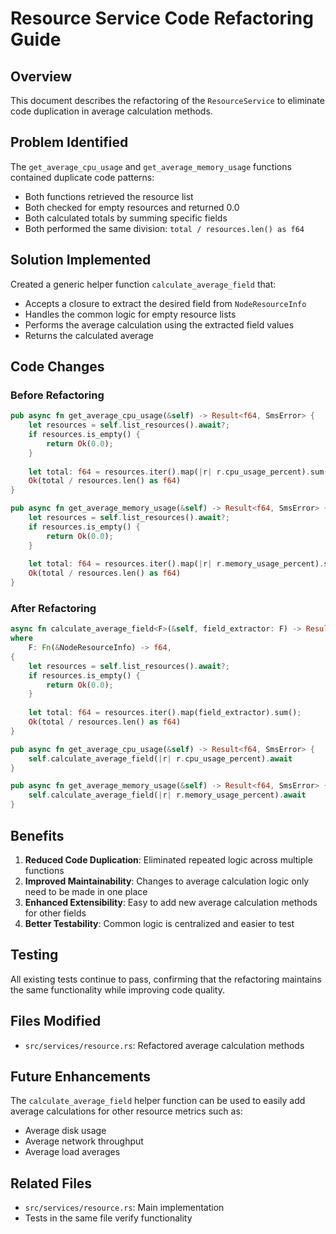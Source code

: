 # Resource Service Code Refactoring Guide

## Overview
This document describes the refactoring of the `ResourceService` to eliminate code duplication in average calculation methods.

## Problem Identified
The `get_average_cpu_usage` and `get_average_memory_usage` functions contained duplicate code patterns:
- Both functions retrieved the resource list
- Both checked for empty resources and returned 0.0
- Both calculated totals by summing specific fields
- Both performed the same division: `total / resources.len() as f64`

## Solution Implemented
Created a generic helper function `calculate_average_field` that:
- Accepts a closure to extract the desired field from `NodeResourceInfo`
- Handles the common logic for empty resource lists
- Performs the average calculation using the extracted field values
- Returns the calculated average

## Code Changes

### Before Refactoring
```rust
pub async fn get_average_cpu_usage(&self) -> Result<f64, SmsError> {
    let resources = self.list_resources().await?;
    if resources.is_empty() {
        return Ok(0.0);
    }
    
    let total: f64 = resources.iter().map(|r| r.cpu_usage_percent).sum();
    Ok(total / resources.len() as f64)
}

pub async fn get_average_memory_usage(&self) -> Result<f64, SmsError> {
    let resources = self.list_resources().await?;
    if resources.is_empty() {
        return Ok(0.0);
    }
    
    let total: f64 = resources.iter().map(|r| r.memory_usage_percent).sum();
    Ok(total / resources.len() as f64)
}
```

### After Refactoring
```rust
async fn calculate_average_field<F>(&self, field_extractor: F) -> Result<f64, SmsError>
where
    F: Fn(&NodeResourceInfo) -> f64,
{
    let resources = self.list_resources().await?;
    if resources.is_empty() {
        return Ok(0.0);
    }
    
    let total: f64 = resources.iter().map(field_extractor).sum();
    Ok(total / resources.len() as f64)
}

pub async fn get_average_cpu_usage(&self) -> Result<f64, SmsError> {
    self.calculate_average_field(|r| r.cpu_usage_percent).await
}

pub async fn get_average_memory_usage(&self) -> Result<f64, SmsError> {
    self.calculate_average_field(|r| r.memory_usage_percent).await
}
```

## Benefits
1. **Reduced Code Duplication**: Eliminated repeated logic across multiple functions
2. **Improved Maintainability**: Changes to average calculation logic only need to be made in one place
3. **Enhanced Extensibility**: Easy to add new average calculation methods for other fields
4. **Better Testability**: Common logic is centralized and easier to test

## Testing
All existing tests continue to pass, confirming that the refactoring maintains the same functionality while improving code quality.

## Files Modified
- `src/services/resource.rs`: Refactored average calculation methods

## Future Enhancements
The `calculate_average_field` helper function can be used to easily add average calculations for other resource metrics such as:
- Average disk usage
- Average network throughput
- Average load averages

## Related Files
- `src/services/resource.rs`: Main implementation
- Tests in the same file verify functionality